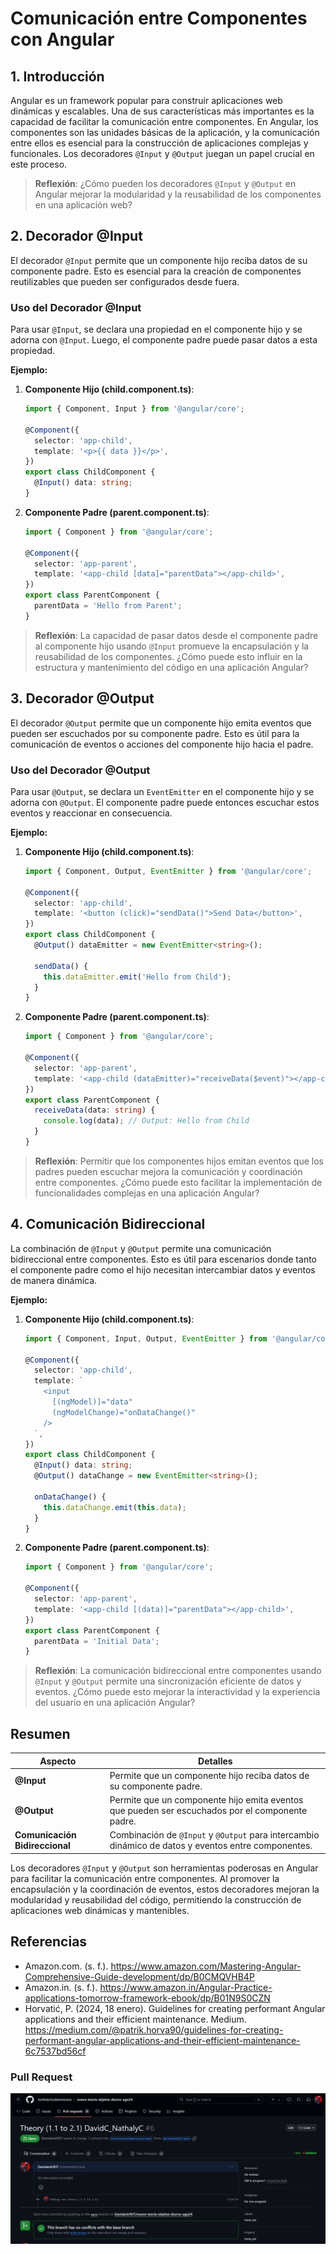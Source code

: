 # Comunicación entre Componentes con Angular

## 1. Introducción

Angular es un framework popular para construir aplicaciones web dinámicas y escalables. Una de sus características más importantes es la capacidad de facilitar la comunicación entre componentes. En Angular, los componentes son las unidades básicas de la aplicación, y la comunicación entre ellos es esencial para la construcción de aplicaciones complejas y funcionales. Los decoradores `@Input` y `@Output` juegan un papel crucial en este proceso.

> **Reflexión**: ¿Cómo pueden los decoradores `@Input` y `@Output` en Angular mejorar la modularidad y la reusabilidad de los componentes en una aplicación web?

## 2. Decorador @Input

El decorador `@Input` permite que un componente hijo reciba datos de su componente padre. Esto es esencial para la creación de componentes reutilizables que pueden ser configurados desde fuera.

### Uso del Decorador @Input

Para usar `@Input`, se declara una propiedad en el componente hijo y se adorna con `@Input`. Luego, el componente padre puede pasar datos a esta propiedad.

**Ejemplo:**

1. **Componente Hijo (child.component.ts)**:

   ```typescript
   import { Component, Input } from '@angular/core';

   @Component({
     selector: 'app-child',
     template: '<p>{{ data }}</p>',
   })
   export class ChildComponent {
     @Input() data: string;
   }
   ```

2. **Componente Padre (parent.component.ts)**:

   ```typescript
   import { Component } from '@angular/core';

   @Component({
     selector: 'app-parent',
     template: '<app-child [data]="parentData"></app-child>',
   })
   export class ParentComponent {
     parentData = 'Hello from Parent';
   }
   ```

> **Reflexión**: La capacidad de pasar datos desde el componente padre al componente hijo usando `@Input` promueve la encapsulación y la reusabilidad de los componentes. ¿Cómo puede esto influir en la estructura y mantenimiento del código en una aplicación Angular?

## 3. Decorador @Output

El decorador `@Output` permite que un componente hijo emita eventos que pueden ser escuchados por su componente padre. Esto es útil para la comunicación de eventos o acciones del componente hijo hacia el padre.

### Uso del Decorador @Output

Para usar `@Output`, se declara un `EventEmitter` en el componente hijo y se adorna con `@Output`. El componente padre puede entonces escuchar estos eventos y reaccionar en consecuencia.

**Ejemplo:**

1. **Componente Hijo (child.component.ts)**:

   ```typescript
   import { Component, Output, EventEmitter } from '@angular/core';

   @Component({
     selector: 'app-child',
     template: '<button (click)="sendData()">Send Data</button>',
   })
   export class ChildComponent {
     @Output() dataEmitter = new EventEmitter<string>();

     sendData() {
       this.dataEmitter.emit('Hello from Child');
     }
   }
   ```

2. **Componente Padre (parent.component.ts)**:

   ```typescript
   import { Component } from '@angular/core';

   @Component({
     selector: 'app-parent',
     template: '<app-child (dataEmitter)="receiveData($event)"></app-child>',
   })
   export class ParentComponent {
     receiveData(data: string) {
       console.log(data); // Output: Hello from Child
     }
   }
   ```

> **Reflexión**: Permitir que los componentes hijos emitan eventos que los padres pueden escuchar mejora la comunicación y coordinación entre componentes. ¿Cómo puede esto facilitar la implementación de funcionalidades complejas en una aplicación Angular?

## 4. Comunicación Bidireccional

La combinación de `@Input` y `@Output` permite una comunicación bidireccional entre componentes. Esto es útil para escenarios donde tanto el componente padre como el hijo necesitan intercambiar datos y eventos de manera dinámica.

**Ejemplo:**

1. **Componente Hijo (child.component.ts)**:

   ```typescript
   import { Component, Input, Output, EventEmitter } from '@angular/core';

   @Component({
     selector: 'app-child',
     template: `
       <input
         [(ngModel)]="data"
         (ngModelChange)="onDataChange()"
       />
     `,
   })
   export class ChildComponent {
     @Input() data: string;
     @Output() dataChange = new EventEmitter<string>();

     onDataChange() {
       this.dataChange.emit(this.data);
     }
   }
   ```

2. **Componente Padre (parent.component.ts)**:

   ```typescript
   import { Component } from '@angular/core';

   @Component({
     selector: 'app-parent',
     template: '<app-child [(data)]="parentData"></app-child>',
   })
   export class ParentComponent {
     parentData = 'Initial Data';
   }
   ```

> **Reflexión**: La comunicación bidireccional entre componentes usando `@Input` y `@Output` permite una sincronización eficiente de datos y eventos. ¿Cómo puede esto mejorar la interactividad y la experiencia del usuario en una aplicación Angular?

## Resumen

| Aspecto                        | Detalles                                                                                            |
| ------------------------------ | --------------------------------------------------------------------------------------------------- |
| **@Input**                     | Permite que un componente hijo reciba datos de su componente padre.                                 |
| **@Output**                    | Permite que un componente hijo emita eventos que pueden ser escuchados por el componente padre.     |
| **Comunicación Bidireccional** | Combinación de `@Input` y `@Output` para intercambio dinámico de datos y eventos entre componentes. |

Los decoradores `@Input` y `@Output` son herramientas poderosas en Angular para facilitar la comunicación entre componentes. Al promover la encapsulación y la coordinación de eventos, estos decoradores mejoran la modularidad y reusabilidad del código, permitiendo la construcción de aplicaciones web dinámicas y mantenibles.

## Referencias

- Amazon.com. (s. f.). https://www.amazon.com/Mastering-Angular-Comprehensive-Guide-development/dp/B0CMQVHB4P
- Amazon.in. (s. f.). https://www.amazon.in/Angular-Practice-applications-tomorrow-framework-ebook/dp/B01N9S0CZN
- Horvatić, P. (2024, 18 enero). Guidelines for creating performant Angular applications and their efficient maintenance. Medium. https://medium.com/@patrik.horva90/guidelines-for-creating-performant-angular-applications-and-their-efficient-maintenance-6c7537bd56cf

### Pull Request

![](PullRequest.png)
